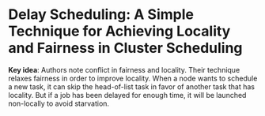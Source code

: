 # Delay Scheduling: A Simple Technique for Achieving Locality and Fairness in Cluster Scheduling

**Key idea**: Authors note conflict in fairness and locality. Their technique relaxes fairness in order to improve locality. When a node wants to schedule a new task, it can skip the head-of-list task in favor of another task that has locality. But if a job has been delayed for enough time, it will be launched non-locally to avoid starvation.
